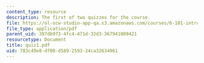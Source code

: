 ```yaml
---
content_type: resource
description: The first of two quizzes for the course.
file: https://ol-ocw-studio-app-qa.s3.amazonaws.com/courses/6-101-introductory-analog-electronics-laboratory-spring-2007/783c49e8df00d589259324ca32634961_quiz1.pdf
file_type: application/pdf
parent_uid: 397db973-4fc4-471d-32d3-367941089421
resourcetype: Document
title: quiz1.pdf
uid: 783c49e8-df00-d589-2593-24ca32634961
---
```

